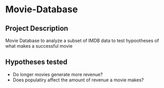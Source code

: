 # Movie-Database
 
## Project Description

Movie Database to analyze a subset of IMDB data to test hypootheses of what makes a successful movie

## Hypotheses tested

- Do longer movies generate more revenue?
- Does populatiry affect the amount of revenue a movie makes?


